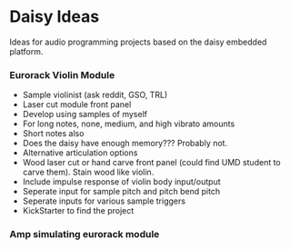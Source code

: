 # Daisy Ideas

Ideas for audio programming projects based on the daisy embedded platform.

### Eurorack Violin Module
 - Sample violinist (ask reddit, GSO, TRL)
 - Laser cut module front panel
 - Develop using samples of myself
 - For long notes, none, medium, and high vibrato amounts
 - Short notes also
 - Does the daisy have enough memory??? Probably not.
 - Alternative articulation options
 - Wood laser cut or hand carve front panel (could find UMD student to carve them). Stain wood like violin.
 - Include impulse response of violin body input/output
 - Seperate input for sample pitch and pitch bend pitch
 - Seperate inputs for various sample triggers
 - KickStarter to find the project

### Amp simulating eurorack module
